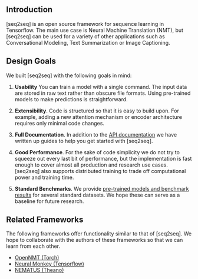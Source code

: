 ## Introduction

[seq2seq] is an open source framework for sequence learning in Tensorflow.
The main use case is Neural Machine Translation (NMT), but [seq2seq] can be
used for a variety of other applications such as Conversational Modeling,
Text Summarization or Image Captioning.

## Design Goals

We built [seq2seq] with the following goals in mind:

1. **Usability** You can train a model with a single command. The input data are stored in raw text rather than obscure file formats. Using pre-trained models to make predictions is straightforward.

2. **Extensibility**. Code is structured so that it is easy to build upon. For example, adding a new attention mechanism or encoder architecture requires only minimal code changes.

3. **Full Documentation**. In addition to the [API documentation]() we have written up guides to help you get started with [seq2seq].

4. **Good Performance**. For the sake of code simplicity we do not try to squeeze out every last bit of performance, but the implementation is fast enough to cover almost all production and research use cases. [seq2seq] also supports distributed training to trade off computational power and training time.

5. **Standard Benchmarks**. We provide [pre-trained models and benchmark results](benchmarks.md) for several standard datasets. We hope these can serve as a baseline for future research.

## Related Frameworks

The following frameworks offer functionality similar to that of [seq2seq]. We hope to collaborate with the authors of these frameworks so that we can learn from each other.

- [OpenNMT (Torch)](http://opennmt.net/)
- [Neural Monkey (Tensorflow)](https://github.com/ufal/neuralmonkey)
- [NEMATUS (Theano)](https://github.com/rsennrich/nematus)
